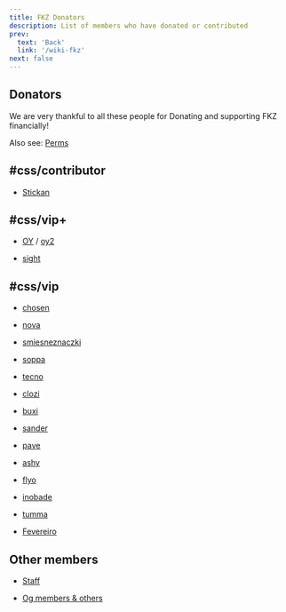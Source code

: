 ```yaml
---
title: FKZ Donators
description: List of members who have donated or contributed
prev: 
  text: 'Back'
  link: '/wiki-fkz'
next: false
---
```


## Donators

We are very thankful to all these people for Donating and supporting FKZ financially!

Also see: [Perms](/wiki-fkz/servers/cs2/staff)

## #css/contributor

- [Stickan](https://steamcommunity.com/profiles/76561198933308155)

## #css/vip+

- [OY](https://steamcommunity.com/profiles/76561198384759348) / [oy2](https://steamcommunity.com/profiles/76561199096177681)

- [sight](https://steamcommunity.com/profiles/76561199001833144)

## #css/vip

- [chosen](https://steamcommunity.com/profiles/76561198140731752)

- [nova](https://steamcommunity.com/profiles/76561198840095526)

- [smiesneznaczki](https://steamcommunity.com/profiles/76561198325578948)

- [soppa](https://steamcommunity.com/profiles/76561198879526659)

- [tecno](https://steamcommunity.com/profiles/765611990183446499)

- [clozi](https://steamcommunity.com/profiles/76561198165611254)

- [buxi](https://steamcommunity.com/profiles/76561198410857586)

- [sander](https://steamcommunity.com/profiles/76561198144620830)

- [pave](https://steamcommunity.com/profiles/76561198314508107)

- [ashy](https://steamcommunity.com/profiles/76561198851903962)

- [flyo](https://steamcommunity.com/profiles/76561199001474057)

- [inobade](https://steamcommunity.com/profiles/76561198200522101)

- [tumma](https://steamcommunity.com/profiles/76561198119556717)

- [Fevereiro](https://steamcommunity.com/profiles/76561198173568365/)

## Other members

- [Staff](/wiki-fkz/servers/cs2/staff-list)

- [Og members & others](/wiki-fkz/servers/cs2/og)
